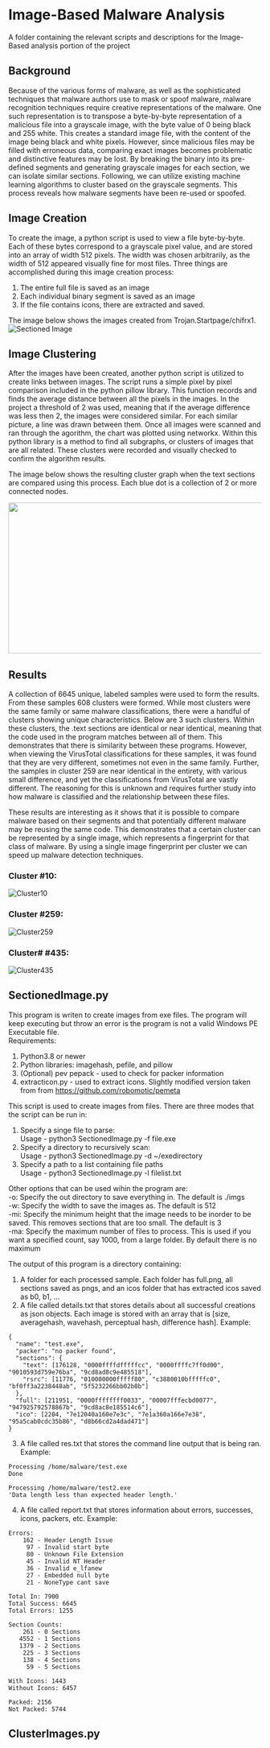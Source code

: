 # Image-Based Malware Analysis
A folder containing the relevant scripts and descriptions for the Image-Based analysis portion of the project

## Background  
Because of the various forms of malware, as well as the sophisticated techniques that malware authors use to mask or spoof malware, malware recognition techniques require creative representations of the malware. One such representation is to transpose a byte-by-byte representation of a malicious file into a grayscale image, with the byte value of 0 being black and 255 white. This creates a standard image file, with the content of the image being black and white pixels. However, since malicious files may be filled with erroneous data, comparing exact images becomes problematic and distinctive features may be lost. By breaking the binary into its pre-defined segments and generating grayscale images for each section, we can isolate similar sections. Following, we can utilize existing machine learning algorithms to cluster based on the grayscale segments. This process reveals how malware segments have been re-used or spoofed.  


## Image Creation
To create the image, a python script is used to view a file byte-by-byte. Each of these bytes correspond to a grayscale pixel value, and are stored into an array of width 512 pixels. The width was chosen arbitrarily, as the width of 512 appeared visually fine for most files. Three things are accomplished during this image creation process:
1. The entire full file is saved as an image
2. Each individual binary segment is saved as an image
3. If the file contains icons, there are extracted and saved.

The image below shows the images created from Trojan.Startpage/chifrx1.
![Sectioned Image](../Pictures/ExampleSeparation.png)

## Image Clustering
After the images have been created, another python script is utilized to create links between images. The script runs a simple pixel by pixel comparison included in the python pillow library. This function records and finds the average distance between all the pixels in the images. In the project a threshold of 2 was used, meaning that if the average difference was less then 2, the images were considered similar. For each similar picture, a line was drawn between them. Once all images were scanned and ran through the agorithm, the chart was plotted using networkx. Within this python library is a method to find all subgraphs, or clusters of images that are all related. These clusters were recorded and visually checked to confirm the algorithm results.    

The image below shows the resulting cluster graph when the text sections are compared using this process. Each blue dot is a collection of 2 or more connected nodes.
<p align="center"><img width="600" height="300" src="../Pictures/ClusterGraph.png"></p>

## Results
A collection of 6645 unique, labeled samples were used to form the results. From these samples 608 clusters were formed. While most clusters were the same family or same malware classifications, there were a handful of clusters showing unique characteristics. Below are 3 such clusters. Within these clusters, the .text sections are identical or near identical, meaning that the code used in the program matches between all of them. This demonstrates that there is similarity between these programs. However, when viewing the VirusTotal classifications for these samples, it was found that they are very different, sometimes not even in the same family. Further, the samples in cluster 259 are near identical in the entirety, with various small difference, and yet the classifications from VirusTotal are vastly different. The reasoning for this is unknown and requires further study into how malware is classified and the relationship between these files. 

These results are interesting as it shows that it is possible to compare malware based on their segments and that potentially different malware may be reusing the same code. This demonstrates that a certain cluster can be represented by a single image, which represents a fingerprint for that class of malware. By using a single image fingerprint per cluster we can speed up malware detection techniques.

### Cluster #10:
![Cluster10](../Pictures/Cluster10.png)

### Cluster #259:
![Cluster259](../Pictures/Cluster259.png)

### Cluster# #435:
![Cluster435](../Pictures/Cluster435.png)


## SectionedImage.py
This program is writen to create images from exe files. The program will keep executing but throw an error is the program is not a valid Windows PE Executable file.  
Requirements:  
1. Python3.8 or newer
2. Python libraries: imagehash, pefile, and pillow
3. (Optional) pev pepack - used to check for packer information
4. extracticon.py - used to extract icons. Slightly modified version taken from from https://github.com/robomotic/pemeta

This script is used to create images from files. There are three modes that the script can be run in:
1. Specify a singe file to parse:  
Usage - python3 SectionedImage.py -f file.exe  
2. Specify a directory to recursively scan:  
Usage - python3 SectionedImage.py -d ~/exedirectory  
3. Specify a path to a list containing file paths  
Usage - python3 SectionedImage.py -l filelist.txt

Other options that can be used wihin the program are:  
-o: Specify the out directory to save everything in. The default is ./imgs  
-w: Specify the width to save the images as. The default is 512  
-mi: Specify the minimum height that the image needs to be inorder to be saved. This removes sections that are too small. The default is 3  
-ma: Specify the maximum number of files to process. This is used if you want a specified count, say 1000, from a large folder. By default there is no maximum    

The output of this program is a directory containing:
1. A folder for each processed sample. Each folder has full.png, all sections saved as pngs, and an icos folder that has extracted icos saved as b0, b1, ...
2. A file called details.txt that stores details about all successful creations as json objects. Each image is stored with an array that is [size, averagehash, wavehash, perceptual hash, difference hash]. Example:  
```
{  
  "name": "test.exe",  
  "packer": "no packer found", 
  "sections": {  
    "text": [176128, "0000ffffdfffffcc", "0000ffffc7ff0d00", "9010593d759e76ba", "9cd8ad8c9e485518"],  
    "rsrc": [11776, "010000000fffff80", "c3880010bfffffc0",      "bf0ff3a2238448ab", "5f5232266bb02b0b"]  
  },  
  "full": [211951, "0000ffffffff0033", "00007fffecbd0077", "947925792578867b", "9cd8ac8e185514c6"],  
  "ico": [2204, "7e12040a160e7e3c", "7e1a360a166e7e38", "95a5cab0cdc35b86", "d8b66cd2a4dad471"]  
}  
```
3. A file called res.txt that stores the command line output that is being ran. Example:  
```
Processing /home/malware/test.exe   
Done  

Processing /home/malware/test2.exe  
'Data length less than expected header length.'  
```
4. A file called report.txt that stores information about errors, successes, icons, packers, etc. Example:
```
Errors:  
    162 - Header Length Issue  
     97 - Invalid start byte  
     80 - Unknown File Extension
     45 - Invalid NT Header
     36 - Invalid e_lfanew
     27 - Embedded null byte
     21 - NoneType cant save
      
Total In: 7900
Total Success: 6645
Total Errors: 1255

Section Counts:
    261 - 0 Sections
   4552 - 1 Sections
   1379 - 2 Sections
    225 - 3 Sections
    138 - 4 Sections
     59 - 5 Sections

With Icons: 1443
Without Icons: 6457

Packed: 2156
Not Packed: 5744
```

## ClusterImages.py
